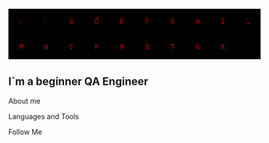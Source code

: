 [![Header](https://github.com/raksha007/raksha007/blob/main/assets/LB-Alphabet_Full.gif)](https://www.instagram.com/sheiha.s/)

## I`m a beginner QA Engineer

About me 

Languages and Tools

Follow Me 
